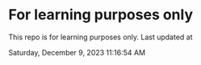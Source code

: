 # For learning purposes only
This repo is for learning purposes only.
Last updated at

Saturday, December 9, 2023 11:16:54 AM

